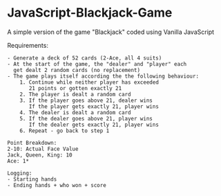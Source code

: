 # JavaScript-Blackjack-Game
A simple version of the game "Blackjack"  coded using Vanilla JavaScript

Requirements:

    - Generate a deck of 52 cards (2-Ace, all 4 suits)
    - At the start of the game, the "dealer" and "player" each
      get dealt 2 random cards (no replacement)
    - The game plays itself according the the following behaviour:
        1. Continue while neither player has exceeded
           21 points or gotten exactly 21
        2. The player is dealt a random card
        3. If the player goes above 21, dealer wins
           If the player gets exactly 21, player wins
        4. The dealer is dealt a random card
        5. If the dealer goes above 21, player wins
           If the dealer gets exactly 21, player wins
        6. Repeat - go back to step 1

    Point Breakdown:
    2-10: Actual Face Value
    Jack, Queen, King: 10
    Ace: 1*

    Logging:
    - Starting hands
    - Ending hands + who won + score
